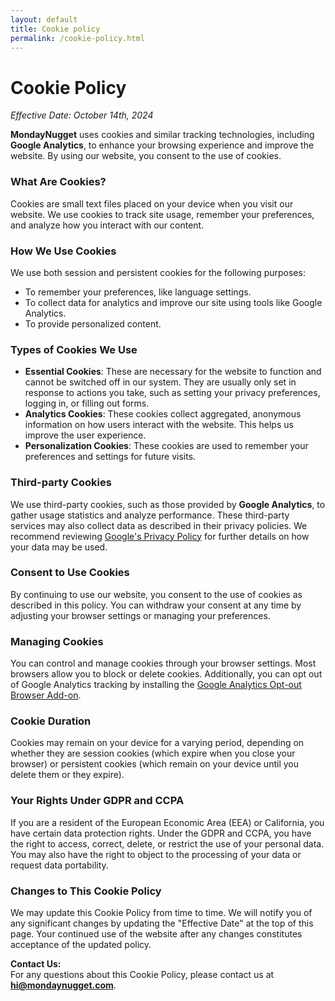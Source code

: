 ```yaml
---
layout: default
title: Cookie policy
permalink: /cookie-policy.html
---
```

# Cookie Policy

*Effective Date: October 14th, 2024*

**MondayNugget** uses cookies and similar tracking technologies, including **Google Analytics**, to enhance your browsing experience and improve the website. By using our website, you consent to the use of cookies.

### What Are Cookies?
Cookies are small text files placed on your device when you visit our website. We use cookies to track site usage, remember your preferences, and analyze how you interact with our content.

### How We Use Cookies
We use both session and persistent cookies for the following purposes:
- To remember your preferences, like language settings.
- To collect data for analytics and improve our site using tools like Google Analytics.
- To provide personalized content.

### Types of Cookies We Use
- **Essential Cookies**: These are necessary for the website to function and cannot be switched off in our system. They are usually only set in response to actions you take, such as setting your privacy preferences, logging in, or filling out forms.
- **Analytics Cookies**: These cookies collect aggregated, anonymous information on how users interact with the website. This helps us improve the user experience.
- **Personalization Cookies**: These cookies are used to remember your preferences and settings for future visits.

### Third-party Cookies
We use third-party cookies, such as those provided by **Google Analytics**, to gather usage statistics and analyze performance. These third-party services may also collect data as described in their privacy policies. We recommend reviewing [Google's Privacy Policy](https://policies.google.com/privacy) for further details on how your data may be used.

### Consent to Use Cookies
By continuing to use our website, you consent to the use of cookies as described in this policy. You can withdraw your consent at any time by adjusting your browser settings or managing your preferences.

### Managing Cookies
You can control and manage cookies through your browser settings. Most browsers allow you to block or delete cookies. Additionally, you can opt out of Google Analytics tracking by installing the [Google Analytics Opt-out Browser Add-on](https://tools.google.com/dlpage/gaoptout/).

### Cookie Duration
Cookies may remain on your device for a varying period, depending on whether they are session cookies (which expire when you close your browser) or persistent cookies (which remain on your device until you delete them or they expire).

### Your Rights Under GDPR and CCPA
If you are a resident of the European Economic Area (EEA) or California, you have certain data protection rights. Under the GDPR and CCPA, you have the right to access, correct, delete, or restrict the use of your personal data. You may also have the right to object to the processing of your data or request data portability.

### Changes to This Cookie Policy
We may update this Cookie Policy from time to time. We will notify you of any significant changes by updating the "Effective Date" at the top of this page. Your continued use of the website after any changes constitutes acceptance of the updated policy.

**Contact Us:**  
For any questions about this Cookie Policy, please contact us at **hi@mondaynugget.com**.

